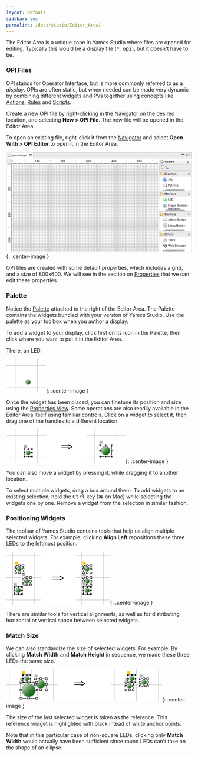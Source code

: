 ```yaml
---
layout: default
sidebar: yes
permalink: /docs/studio/Editor_Area/
---
```


The Editor Area is a unique zone in Yamcs Studio where files are opened for editing. Typically this would be a display file (<tt>*.opi</tt>), but it doesn't have to be.

### OPI Files
OPI stands for Operator Interface, but is more commonly referred to as a *display*. OPIs are often static, but when needed can be made very dynamic by combining different widgets and PVs together using concepts like [Actions](/docs/studio/Actions), [Rules](/docs/studio/Rules_&_Scripts/#rules) and [Scripts](/docs/studio/Rules_&_Scripts/#scripts).

Create a new OPI file by right-clicking in the [Navigator](/docs/studio/Navigator) on the desired location, and selecting **New > OPI File**. The new file will be opened in the Editor Area.

To open an existing file, right-click it from the [Navigator](/docs/studio/Navigator) and select **Open With > OPI Editor** to open it in the Editor Area.

![Sample OPI](/assets/studio/sample-opi.png){: .center-image }

OPI files are created with some default properties, which includes a grid, and a size of 800x600. We will see in the section on [Properties](/docs/studio/Properties/) that we can edit these properties.

### Palette
Notice the [Palette](/docs/studio/Palette/) attached to the right of the Editor Area. The Palette contains the widgets bundled with your version of Yamcs Studio. Use the palette as your toolbox when you author a display.

To add a widget to your display, click first on its icon in the Palette, then click where you want to put it in the Editor Area.

There, an LED.

![An LED](/assets/studio/an-led.png){: .center-image }

Once the widget has been placed, you can finetune its position and size using the [Properties View](/docs/studio/Properties). Some operations are also readily available in the Editor Area itself using familiar controls. Click on a widget to select it, then drag one of the handles to a different location.

![A Larger LED](/assets/studio/a-larger-led.png){: .center-image }

You can also move a widget by pressing it, while dragging it to another location. 

To select multiple widgets, drag a box around them. To add widgets to an existing selection, hold the <tt>Ctrl</tt> key <span style="white-space:nowrap;">(&#8984; on Mac)</span> while selecting the widgets one by one. Remove a widget from the selection in similar fashion.

### Positioning Widgets
The toolbar of Yamcs Studio contains tools that help us align multiple selected widgets. For example, clicking **Align Left** repositions these three LEDs to the leftmost position.

![Align Left](/assets/studio/align-left.png){: .center-image }

There are similar tools for vertical alignments, as well as for distributing horizontal or vertical space between selected widgets.

### Match Size
We can also standardize the size of selected widgets. For example. By clicking **Match Width** and **Match Height** in sequence, we made these three LEDs the same size. 
 
![Match Size](/assets/studio/match-size.png){: .center-image }

The size of the last selected widget is taken as the reference. This reference widget is highlighted with black intead of white anchor points.

<div class="hint">
    Note that in this particular case of non-square LEDs, clicking only <strong>Match Width</strong> would actually have been sufficient since round LEDs can't take on the shape of an ellipse.
</div>
